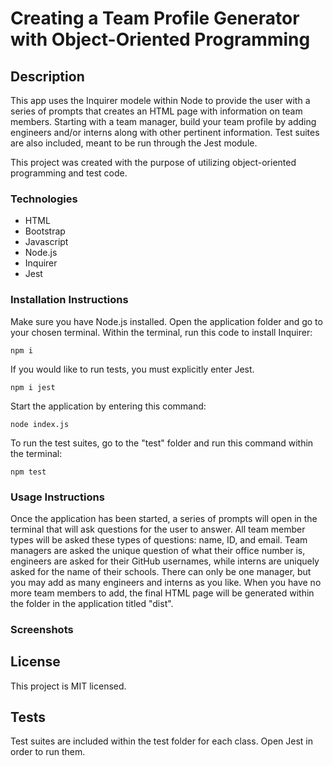 # Creating a Team Profile Generator with Object-Oriented Programming

## Description
This app uses the Inquirer modele within Node to provide the user with a series of prompts that creates an HTML page with information on team members. Starting with a team manager, build your team profile by adding engineers and/or interns along with other pertinent information. Test suites are also included, meant to be run through the Jest module. 

This project was created with the purpose of utilizing object-oriented programming and test code. 

### Technologies 
- HTML
- Bootstrap 
- Javascript
- Node.js
- Inquirer
- Jest

### Installation Instructions
Make sure you have Node.js installed. Open the application folder and go to your chosen terminal. Within the terminal, run this code to install Inquirer: 
```
npm i
```
If you would like to run tests, you must explicitly enter Jest. 
```
npm i jest
```

Start the application by entering this command: 
```
node index.js
```
To run the test suites, go to the "test" folder and run this command within the terminal: 
```
npm test
```

### Usage Instructions
Once the application has been started, a series of prompts will open in the terminal that will ask questions for the user to answer. All team member types will be asked these types of questions: name, ID, and email. Team managers are asked the unique question of what their office number is, engineers are asked for their GitHub usernames, while interns are uniquely asked for the name of their schools. There can only be one manager, but you may add as many engineers and interns as you like. When you have no more team members to add, the final HTML page will be generated within the folder in the application titled "dist". 

### Screenshots

## License
This project is MIT licensed. 

## Tests
Test suites are included within the test folder for each class. Open Jest in order to run them. 

